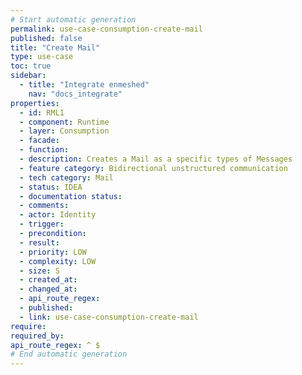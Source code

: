```yaml
---
# Start automatic generation
permalink: use-case-consumption-create-mail
published: false
title: "Create Mail"
type: use-case
toc: true
sidebar:
  - title: "Integrate enmeshed"
    nav: "docs_integrate"
properties:
  - id: RML1
  - component: Runtime
  - layer: Consumption
  - facade:
  - function:
  - description: Creates a Mail as a specific types of Messages
  - feature category: Bidirectional unstructured communication
  - tech category: Mail
  - status: IDEA
  - documentation status:
  - comments:
  - actor: Identity
  - trigger:
  - precondition:
  - result:
  - priority: LOW
  - complexity: LOW
  - size: S
  - created_at:
  - changed_at:
  - api_route_regex:  
  - published:
  - link: use-case-consumption-create-mail
require:
required_by:
api_route_regex: ^ $
# End automatic generation
---
```

